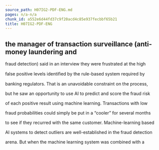 ```yaml
---
source_path: H07IG2-PDF-ENG.md
pages: n/a-n/a
chunk_id: a552e6d44fd37c9f20acd4c85e937fecbbf65b21
title: H07IG2-PDF-ENG
---
```

## the manager of transaction surveillance (anti-money laundering and

fraud detection) said in an interview they were frustrated at the high

false positive levels identiﬁed by the rule-based system required by

banking regulators. That is an unavoidable constraint on the process,

but he saw an opportunity to use AI to predict and score the fraud risk

of each positive result using machine learning. Transactions with low

fraud probabilities could simply be put in a “cooler” for several months

to see if they recurred with the same customer. Machine-learning based

AI systems to detect outliers are well-established in the fraud detection

arena. But when the machine learning system was combined with a

